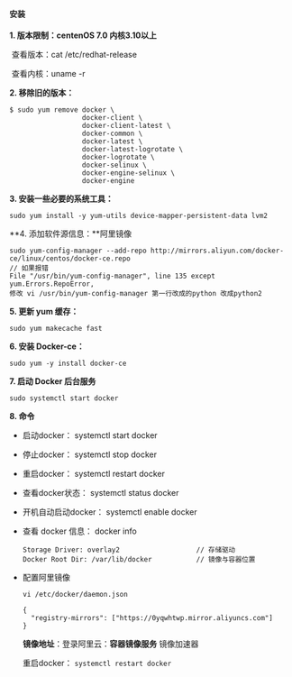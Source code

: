 #### 安装

**1. 版本限制：centenOS 7.0  内核3.10以上**

​    查看版本：cat  /etc/redhat-release

​    查看内核：uname -r

**2. 移除旧的版本：**

```
$ sudo yum remove docker \
                  docker-client \
                  docker-client-latest \
                  docker-common \
                  docker-latest \
                  docker-latest-logrotate \
                  docker-logrotate \
                  docker-selinux \
                  docker-engine-selinux \
                  docker-engine
```

**3. 安装一些必要的系统工具：**

```
sudo yum install -y yum-utils device-mapper-persistent-data lvm2
```

**4. 添加软件源信息：**阿里镜像

```
sudo yum-config-manager --add-repo http://mirrors.aliyun.com/docker-ce/linux/centos/docker-ce.repo
// 如果报错
File "/usr/bin/yum-config-manager", line 135 except yum.Errors.RepoError, 
修改 vi /usr/bin/yum-config-manager 第一行改成的python 改成python2
```

**5. 更新 yum 缓存：**

```
sudo yum makecache fast
```

**6. 安装 Docker-ce：**

```
sudo yum -y install docker-ce
```

**7. 启动 Docker 后台服务**

```
sudo systemctl start docker
```

**8. 命令**

- 启动docker： systemctl start docker

- 停止docker： systemctl stop docker

- 重启docker： systemctl restart docker

- 查看docker状态： systemctl status docker

- 开机自动启动docker： systemctl enable docker

- 查看 docker 信息： docker info

  ```
  Storage Driver: overlay2                   // 存储驱动
  Docker Root Dir: /var/lib/docker           // 镜像与容器位置
  ```

- 配置阿里镜像

  `vi /etc/docker/daemon.json`

  ```
  {
    "registry-mirrors": ["https://0yqwhtwp.mirror.aliyuncs.com"]
  }
  ```

  **镜像地址**：登录阿里云：**容器镜像服务** 镜像加速器 

  重启docker： `systemctl restart docker`